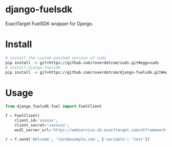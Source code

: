 django-fuelsdk
==============

ExactTarget FuelSDK wrapper for Django.

Install
=======

```bash
# install the custom patched version of suds
pip install -e git+https://github.com/roverdotcom/suds.git#egg=suds
# install django-fuelsdk
pip install -e git+https://github.com/roverdotcom/django-fuelsdk.git#egg=django_fuelsdk
```

Usage
=====

```python
from django_fuelsdk.fuel import FuelClient

f = FuelClient(
    client_id='xxxxxx',
    client_secret='xxxxxxx',
    wsdl_server_url='https://webservice.s6.exacttarget.com/etframework.wsdl')

r = f.send('Welcome', 'test@example.com', {'variable': 'test'})
```
